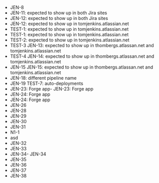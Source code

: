 - JEN-8
- JEN-11: expected to show up in both Jira sites
- JEN-12: expected to show up in both Jira sites
- JEN-12: expected to show up in tomjenkins.atlassian.net
- TEST-1:  expected to show up in tomjenkins.atlassian.net
- TEST-1:  expected to show up in tomjenkins.atlassian.net
- TEST-2:  expected to show up in tomjenkins.atlassian.net
- TEST-3 JEN-13:  expected to show up in thombergs.atlassan.net and tomjenkins.atlassian.net
- TEST-4 JEN-14:  expected to show up in thombergs.atlassan.net and tomjenkins.atlassian.net
- JEN-15 JEN-15:  expected to show up in thombergs.atlassan.net and tomjenkins.atlassian.net
- JEN-18: different pipeline name
- JEN-19 TEST-7: auto-deployments
- JEN-23: Forge app- JEN-23: Forge app
- JEN-24: Forge app
- JEN-24: Forge app
- JEN-26
- JEN-28
- JEN-29
- JEN-30
- JEN-31
- N1-1
- asd
- JEN-32
- JEN-33
- JEN-34- JEN-34
-  JEN-35
-  JEN-36
-  JEN-37
-  JEN-38
